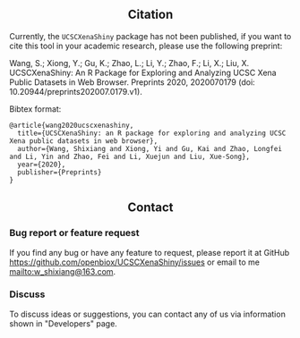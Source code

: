 <center> <h2> Citation </h2> </center>

Currently, the `UCSCXenaShiny` package has not been published, if you
want to cite this tool in your academic research, please use the following preprint:

Wang, S.; Xiong, Y.; Gu, K.; Zhao, L.; Li, Y.; Zhao, F.; Li, X.; Liu, X. UCSCXenaShiny: An R Package for Exploring and Analyzing UCSC Xena Public Datasets in Web Browser. Preprints 2020, 2020070179 (doi: 10.20944/preprints202007.0179.v1).

Bibtex format:

```
@article{wang2020ucscxenashiny,
  title={UCSCXenaShiny: an R package for exploring and analyzing UCSC Xena public datasets in web browser},
  author={Wang, Shixiang and Xiong, Yi and Gu, Kai and Zhao, Longfei and Li, Yin and Zhao, Fei and Li, Xuejun and Liu, Xue-Song},
  year={2020},
  publisher={Preprints}
}
```

<center> <h2> Contact </h2> </center>

### Bug report or feature request

If you find any bug or have any feature to request, please report it at GitHub <https://github.com/openbiox/UCSCXenaShiny/issues> or email to me <mailto:w_shixiang@163.com>.

### Discuss

To discuss ideas or suggestions, you can contact any of us via information shown in "Developers" page.
